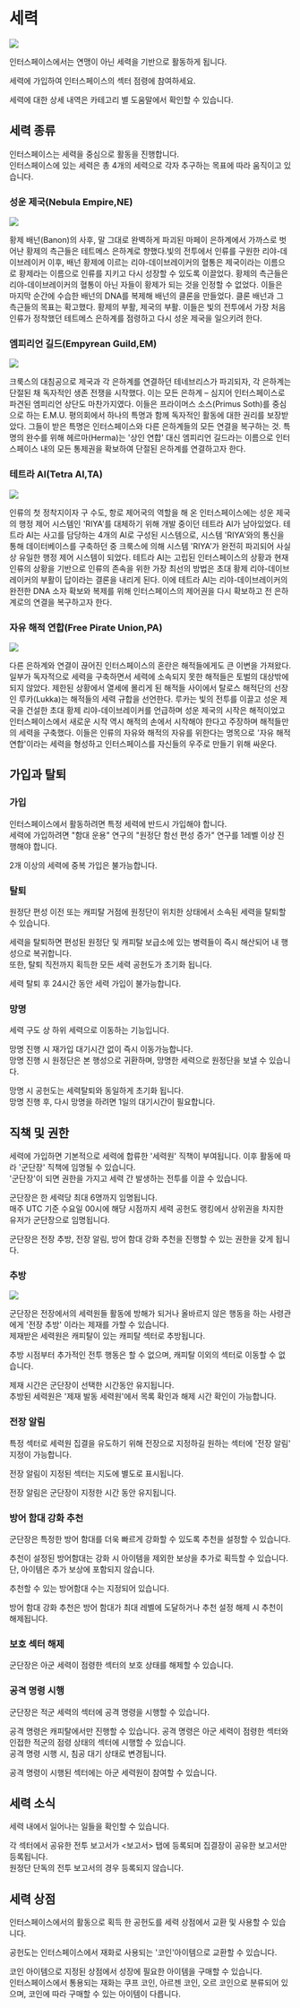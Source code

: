 # 세력
![](https://d3bbxo4nelobc3.cloudfront.net/html/img/help/1705_01_fix.jpg)

인터스페이스에서는 연맹이 아닌 세력을 기반으로 활동하게 됩니다.

세력에 가입하여 인터스페이스의 섹터 점령에 참여하세요.

세력에 대한 상세 내역은 카테고리 별 도움말에서 확인할 수 있습니다.


## 세력 종류

인터스페이스는 세력을 중심으로 활동을 진행합니다.<br>
인터스페이스에 있는 세력은 총 4개의 세력으로 각자 추구하는 목표에 따라 움직이고 있습니다.

### 성운 제국(Nebula Empire,NE)
![](https://d3bbxo4nelobc3.cloudfront.net/html/img/help/1705_02.jpg)

황제 배넌(Banon)의 사후, 말 그대로 완벽하게 파괴된 마페이 은하계에서 가까스로 벗어난 황제의 측근들은 테트메스 은하계로 향했다.빛의 전투에서 인류를 구원한 리야-데이브레이커 이후, 배넌 황제에 이르는 리야-데이브레이커의 혈통은 제국이라는 이름으로 황제라는 이름으로 인류를 지키고 다시 성장할 수 있도록 이끌었다. 황제의 측근들은 리야-데이브레이커의 혈통이 아닌 자들이 황제가 되는 것을 인정할 수 없었다. 이들은 마지막 순간에 수습한 배넌의 DNA를 복제해 배넌의 클론을 만들었다. 클론 배넌과 그 측근들의 목표는 확고했다. 황제의 부활, 제국의 부활. 이들은 빛의 전투에서 가장 처음 인류가 정착했던 테트메스 은하계를 점령하고 다시 성운 제국을 일으키려 한다.


### 엠피리언 길드(Empyrean Guild,EM)
![](https://d3bbxo4nelobc3.cloudfront.net/html/img/help/1705_03.jpg)

크룩스의 대침공으로 제국과 각 은하계를 연결하던 테네브리스가 파괴되자, 각 은하계는 단절된 채 독자적인 생존 전쟁을 시작했다. 이는 모든 은하계 – 심지어 인터스페이스로 파견된 엠피리언 상단도 마찬가지였다. 이들은 프라이머스 소스(Primus Soth)를 중심으로 하는 E.M.U. 평의회에서 하나의 특명과 함께 독자적인 활동에 대한 권리를 보장받았다. 그들이 받은 특명은 인터스페이스와 다른 은하계들의 모든 연결을 복구하는 것. 특명의 완수를 위해 헤르마(Herma)는 '상인 연합' 대신 엠피리언 길드라는 이름으로 인터스페이스 내의 모든 통제권을 확보하여 단절된 은하계를 연결하고자 한다.


### 테트라 AI(Tetra AI,TA)
![](https://d3bbxo4nelobc3.cloudfront.net/html/img/help/1705_04.jpg)

인류의 첫 정착지이자 구 수도, 항로 제어국의 역할을 해 온 인터스페이스에는 성운 제국의 행정 제어 시스템인 'RIYA'를 대체하기 위해 개발 중이던 테트라 AI가 남아있었다. 테트라 AI는 사고를 담당하는 4개의 AI로 구성된 시스템으로, 시스템 'RIYA'와의 통신을 통해 데이터베이스를 구축하던 중 크룩스에 의해 시스템 'RIYA'가 완전히 파괴되어 사실상 유일한 행정 제어 시스템이 되었다. 테트라 AI는 고립된 인터스페이스의 상황과 현재 인류의 상황을 기반으로 인류의 존속을 위한 가장 최선의 방법은 초대 황제 리야-데이브레이커의 부활이 답이라는 결론을 내리게 된다. 이에 테트라 AI는 리야-데이브레이커의 완전한 DNA 소자 확보와 복제를 위해 인터스페이스의 제어권을 다시 확보하고 전 은하계로의 연결을 복구하고자 한다.


### 자유 해적 연합(Free Pirate Union,PA)
![](https://d3bbxo4nelobc3.cloudfront.net/html/img/help/1705_05.jpg)

다른 은하계와 연결이 끊어진 인터스페이스의 혼란은 해적들에게도 큰 이변을 가져왔다. 일부가 독자적으로 세력을 구축하면서 세력에 소속되지 못한 해적들은 토벌의 대상밖에 되지 않았다. 제한된 상황에서 열세에 몰리게 된 해적들 사이에서 탈로스 해적단의 선장인 루카(Lukka)는 해적들의 세력 규합을 선언한다. 루카는 빛의 전투를 이끌고 성운 제국을 건설한 초대 황제 리야-데이브레이커를 언급하며 성운 제국의 시작은 해적이었고 인터스페이스에서 새로운 시작 역시 해적의 손에서 시작해야 한다고 주장하며 해적들만의 세력을 구축했다. 이들은 인류의 자유와 해적의 자유를 위한다는 명목으로 '자유 해적 연합'이라는 세력을 형성하고 인터스페이스를 자신들의 우주로 만들기 위해 싸운다.


## 가입과 탈퇴

### 가입

인터스페이스에서 활동하려면 특정 세력에 반드시 가입해야 합니다.<br>
세력에 가입하려면 "함대 운용" 연구의 "원정단 함선 편성 증가" 연구를 1레벨 이상 진행해야 합니다.

2개 이상의 세력에 중복 가입은 불가능합니다.

### 탈퇴

원정단 편성 이전 또는 캐피탈 거점에 원정단이 위치한 상태에서 소속된 세력을 탈퇴할 수 있습니다.

세력을 탈퇴하면 편성된 원정단 및 캐피탈 보급소에 있는 병력들이 즉시 해산되어 내 행성으로 복귀합니다.<br>
또한, 탈퇴 직전까지 획득한 모든 세력 공헌도가 초기화 됩니다.

세력 탈퇴 후 24시간 동안 세력 가입이 불가능합니다.

### 망명

세력 구도 상 하위 세력으로 이동하는 기능입니다.

망명 진행 시 재가입 대기시간 없이 즉시 이동가능합니다.<br>
망명 진행 시 원정단은 본 행성으로 귀환하며, 망명한 세력으로 원정단을 보낼 수 있습니다.

망명 시 공헌도는 세력탈퇴와 동일하게 초기화 됩니다.<br>
망명 진행 후, 다시 망명을 하려면 1일의 대기시간이 필요합니다.


## 직책 및 권한

세력에 가입하면 기본적으로 세력에 합류한 '세력원' 직책이 부여됩니다. 이후 활동에 따라 '군단장' 직책에 임명될 수 있습니다.<br>
'군단장'이 되면 권한을 가지고 세력 간 발생하는 전투를 이끌 수 있습니다.

군단장은 한 세력당 최대 6명까지 임명됩니다.<br>
매주 UTC 기준 수요일 00시에 해당 시점까지 세력 공헌도 랭킹에서 상위권을 차지한 유저가 군단장으로 임명됩니다.

군단장은 전장 추방, 전장 알림, 방어 함대 강화 추천을 진행할 수 있는 권한을 갖게 됩니다.

### 추방
![](https://d3bbxo4nelobc3.cloudfront.net/html/img/help/1705_06_fix.jpg)

군단장은 전장에서의 세력원들 활동에 방해가 되거나 올바르지 않은 행동을 하는 사령관에게 '전장 추방' 이라는 제재를 가할 수 있습니다.<br>
제재받은 세력원은 캐피탈이 있는 캐피탈 섹터로 추방됩니다.

추방 시점부터 추가적인 전투 행동은 할 수 없으며, 캐피탈 이외의 섹터로 이동할 수 없습니다.

제재 시간은 군단장이 선택한 시간동안 유지됩니다.<br>
추방된 세력원은 '제재 발동 세력원'에서 목록 확인과 해제 시간 확인이 가능합니다.

### 전장 알림

특정 섹터로 세력원 집결을 유도하기 위해 전장으로 지정하길 원하는 섹터에 '전장 알림' 지정이 가능합니다.

전장 알림이 지정된 섹터는 지도에 별도로 표시됩니다.

전장 알림은 군단장이 지정한 시간 동안 유지됩니다.

### 방어 함대 강화 추천

군단장은 특정한 방어 함대를 더욱 빠르게 강화할 수 있도록 추천을 설정할 수 있습니다.

추천이 설정된 방어함대는 강화 시 아이템을 제외한 보상을 추가로 획득할 수 있습니다.<br>
단, 아이템은 추가 보상에 포함되지 않습니다.

추천할 수 있는 방어함대 수는 지정되어 있습니다.

방어 함대 강화 추천은 방어 함대가 최대 레벨에 도달하거나 추천 설정 해제 시 추천이 해제됩니다.

### 보호 섹터 해제

군단장은 아군 세력이 점령한 섹터의 보호 상태를 해제할 수 있습니다.

### 공격 명령 시행

군단장은 적군 세력의 섹터에 공격 명령을 시행할 수 있습니다.

공격 명령은 캐피탈에서만 진행할 수 있습니다.
공격 명령은 아군 세력이 점령한 섹터와 인접한 적군의 점령 상태의 섹터에 시행할 수 있습니다.<br>
공격 명령 시행 시, 침공 대기 상태로 변경됩니다.

공격 명령이 시행된 섹터에는 아군 세력원이 참여할 수 있습니다.


## 세력 소식

세력 내에서 일어나는 일들을 확인할 수 있습니다.

각 섹터에서 공유한 전투 보고서가 <보고서> 탭에 등록되며 집결장이 공유한 보고서만 등록됩니다.<br>
원정단 단독의 전투 보고서의 경우 등록되지 않습니다.


## 세력 상점

인터스페이스에서의 활동으로 획득 한 공헌도를 세력 상점에서 교환 및 사용할 수 있습니다.

공헌도는 인터스페이스에서 재화로 사용되는 '코인'아이템으로 교환할 수 있습니다.

코인 아이템으로 지정된 상점에서 성장에 필요한 아이템을 구매할 수 있습니다.<br>
인터스페이스에서 통용되는 재화는 쿠프 코인, 아르젠 코인, 오르 코인으로 분류되어 있으며, 코인에 따라 구매할 수 있는 아이템이 다릅니다.